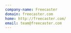 ```yaml
---
company-name: Freecaster
domain: freecaster.com
home: http://freecaster.com/
email: team@freecaster.com
---
```




